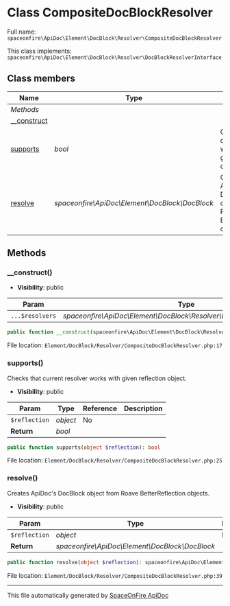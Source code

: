 # Class CompositeDocBlockResolver

Full name: `spaceonfire\ApiDoc\Element\DocBlock\Resolver\CompositeDocBlockResolver`

This class implements: `spaceonfire\ApiDoc\Element\DocBlock\Resolver\DocBlockResolverInterface`

## Class members

| Name                                                                                               | Type                                           | Summary                                                               | Additional                   |
| -------------------------------------------------------------------------------------------------- | ---------------------------------------------- | --------------------------------------------------------------------- | ---------------------------- |
| _Methods_                                                                                          |                                                |                                                                       |                              |
| [\_\_construct](#spaceonfire_apidoc_element_docblock_resolver_compositedocblockresolver_construct) |                                                |                                                                       | [📢](# "Visibility: public") |
| [supports](#spaceonfire_apidoc_element_docblock_resolver_compositedocblockresolver_supports)       | _bool_                                         | Checks that current resolver works with given reflection object.      | [📢](# "Visibility: public") |
| [resolve](#spaceonfire_apidoc_element_docblock_resolver_compositedocblockresolver_resolve)         | _spaceonfire\ApiDoc\Element\DocBlock\DocBlock_ | Creates ApiDoc's DocBlock object from Roave BetterReflection objects. | [📢](# "Visibility: public") |

## Methods

<a name="spaceonfire_apidoc_element_docblock_resolver_compositedocblockresolver_construct"></a>

### \_\_construct()

-   **Visibility**: public

| Param           | Type                                                                     | Reference | Description |
| --------------- | ------------------------------------------------------------------------ | --------- | ----------- |
| `...$resolvers` | _spaceonfire\ApiDoc\Element\DocBlock\Resolver\DocBlockResolverInterface_ | No        |             |

```php
public function __construct(spaceonfire\ApiDoc\Element\DocBlock\Resolver\DocBlockResolverInterface ...$resolvers)
```

File location: `Element/DocBlock/Resolver/CompositeDocBlockResolver.php:17`

<a name="spaceonfire_apidoc_element_docblock_resolver_compositedocblockresolver_supports"></a>

### supports()

Checks that current resolver works with given reflection object.

-   **Visibility**: public

| Param         | Type     | Reference | Description |
| ------------- | -------- | --------- | ----------- |
| `$reflection` | _object_ | No        |             |
| **Return**    | _bool_   |           |             |

```php
public function supports(object $reflection): bool
```

File location: `Element/DocBlock/Resolver/CompositeDocBlockResolver.php:25`

<a name="spaceonfire_apidoc_element_docblock_resolver_compositedocblockresolver_resolve"></a>

### resolve()

Creates ApiDoc's DocBlock object from Roave BetterReflection objects.

-   **Visibility**: public

| Param         | Type                                           | Reference | Description |
| ------------- | ---------------------------------------------- | --------- | ----------- |
| `$reflection` | _object_                                       | No        |             |
| **Return**    | _spaceonfire\ApiDoc\Element\DocBlock\DocBlock_ |           |             |

```php
public function resolve(object $reflection): spaceonfire\ApiDoc\Element\DocBlock\DocBlock
```

File location: `Element/DocBlock/Resolver/CompositeDocBlockResolver.php:39`

---

This file automatically generated by [SpaceOnFire ApiDoc](https://github.com/spaceonfire/apidoc)
